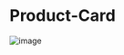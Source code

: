 # Product-Card
![image](https://user-images.githubusercontent.com/60385938/100314934-bc65d400-2fdd-11eb-9ce5-4c04ecb4169d.png)
